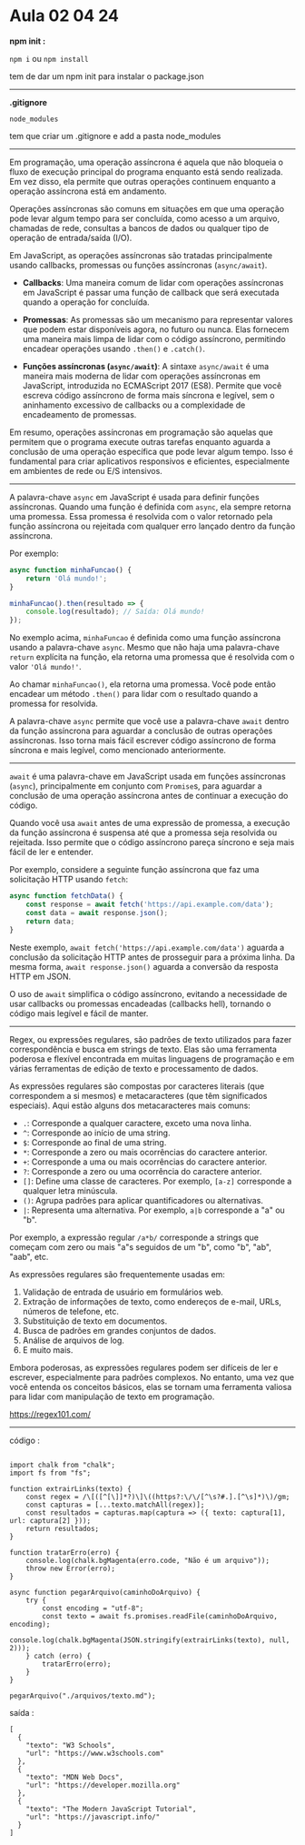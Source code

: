 # Aula  02 04 24

**npm init :**

 `npm i` ou `npm install` 	

tem de dar um npm init para instalar o package.json

---

**.gitignore**

    node_modules 

tem que criar um .gitignore e add a pasta node_modules

---

Em programação, uma operação assíncrona é aquela que não bloqueia o fluxo de execução principal do programa enquanto está sendo realizada. Em vez disso, ela permite que outras operações continuem enquanto a operação assíncrona está em andamento.

Operações assíncronas são comuns em situações em que uma operação pode levar algum tempo para ser concluída, como acesso a um arquivo, chamadas de rede, consultas a bancos de dados ou qualquer tipo de operação de entrada/saída (I/O).

Em JavaScript, as operações assíncronas são tratadas principalmente usando callbacks, promessas ou funções assíncronas (`async/await`).

- **Callbacks**: Uma maneira comum de lidar com operações assíncronas em JavaScript é passar uma função de callback que será executada quando a operação for concluída.

- **Promessas**: As promessas são um mecanismo para representar valores que podem estar disponíveis agora, no futuro ou nunca. Elas fornecem uma maneira mais limpa de lidar com o código assíncrono, permitindo encadear operações usando `.then()` e `.catch()`.

- **Funções assíncronas (`async/await`)**: A sintaxe `async/await` é uma maneira mais moderna de lidar com operações assíncronas em JavaScript, introduzida no ECMAScript 2017 (ES8). Permite que você escreva código assíncrono de forma mais síncrona e legível, sem o aninhamento excessivo de callbacks ou a complexidade de encadeamento de promessas.

Em resumo, operações assíncronas em programação são aquelas que permitem que o programa execute outras tarefas enquanto aguarda a conclusão de uma operação específica que pode levar algum tempo. Isso é fundamental para criar aplicativos responsivos e eficientes, especialmente em ambientes de rede ou E/S intensivos.

---

A palavra-chave `async` em JavaScript é usada para definir funções assíncronas. Quando uma função é definida com `async`, ela sempre retorna uma promessa. Essa promessa é resolvida com o valor retornado pela função assíncrona ou rejeitada com qualquer erro lançado dentro da função assíncrona.

Por exemplo:

```javascript
async function minhaFuncao() {
    return 'Olá mundo!';
}

minhaFuncao().then(resultado => {
    console.log(resultado); // Saída: Olá mundo!
});
```

No exemplo acima, `minhaFuncao` é definida como uma função assíncrona usando a palavra-chave `async`. Mesmo que não haja uma palavra-chave `return` explícita na função, ela retorna uma promessa que é resolvida com o valor `'Olá mundo!'`.

Ao chamar `minhaFuncao()`, ela retorna uma promessa. Você pode então encadear um método `.then()` para lidar com o resultado quando a promessa for resolvida.

A palavra-chave `async` permite que você use a palavra-chave `await` dentro da função assíncrona para aguardar a conclusão de outras operações assíncronas. Isso torna mais fácil escrever código assíncrono de forma síncrona e mais legível, como mencionado anteriormente.

---

`await` é uma palavra-chave em JavaScript usada em funções assíncronas (`async`), principalmente em conjunto com `Promise`s, para aguardar a conclusão de uma operação assíncrona antes de continuar a execução do código.

Quando você usa `await` antes de uma expressão de promessa, a execução da função assíncrona é suspensa até que a promessa seja resolvida ou rejeitada. Isso permite que o código assíncrono pareça síncrono e seja mais fácil de ler e entender.

Por exemplo, considere a seguinte função assíncrona que faz uma solicitação HTTP usando `fetch`:

```javascript
async function fetchData() {
    const response = await fetch('https://api.example.com/data');
    const data = await response.json();
    return data;
}
```

Neste exemplo, `await fetch('https://api.example.com/data')` aguarda a conclusão da solicitação HTTP antes de prosseguir para a próxima linha. Da mesma forma, `await response.json()` aguarda a conversão da resposta HTTP em JSON.

O uso de `await` simplifica o código assíncrono, evitando a necessidade de usar callbacks ou promessas encadeadas (callbacks hell), tornando o código mais legível e fácil de manter.

---

Regex, ou expressões regulares, são padrões de texto utilizados para fazer correspondência e busca em strings de texto. Elas são uma ferramenta poderosa e flexível encontrada em muitas linguagens de programação e em várias ferramentas de edição de texto e processamento de dados.

As expressões regulares são compostas por caracteres literais (que correspondem a si mesmos) e metacaracteres (que têm significados especiais). Aqui estão alguns dos metacaracteres mais comuns:

- `.`: Corresponde a qualquer caractere, exceto uma nova linha.
- `^`: Corresponde ao início de uma string.
- `$`: Corresponde ao final de uma string.
- `*`: Corresponde a zero ou mais ocorrências do caractere anterior.
- `+`: Corresponde a uma ou mais ocorrências do caractere anterior.
- `?`: Corresponde a zero ou uma ocorrência do caractere anterior.
- `[]`: Define uma classe de caracteres. Por exemplo, `[a-z]` corresponde a qualquer letra minúscula.
- `()`: Agrupa padrões para aplicar quantificadores ou alternativas.
- `|`: Representa uma alternativa. Por exemplo, `a|b` corresponde a "a" ou "b".

Por exemplo, a expressão regular `/a*b/` corresponde a strings que começam com zero ou mais "a"s seguidos de um "b", como "b", "ab", "aab", etc.

As expressões regulares são frequentemente usadas em:

1. Validação de entrada de usuário em formulários web.
2. Extração de informações de texto, como endereços de e-mail, URLs, números de telefone, etc.
3. Substituição de texto em documentos.
4. Busca de padrões em grandes conjuntos de dados.
5. Análise de arquivos de log.
6. E muito mais.

Embora poderosas, as expressões regulares podem ser difíceis de ler e escrever, especialmente para padrões complexos. No entanto, uma vez que você entenda os conceitos básicos, elas se tornam uma ferramenta valiosa para lidar com manipulação de texto em programação.

https://regex101.com/

---

código :

```

import chalk from "chalk";
import fs from "fs";

function extrairLinks(texto) {
    const regex = /\[([^[\]]*?)\]\((https?:\/\/[^\s?#.].[^\s]*)\)/gm;
    const capturas = [...texto.matchAll(regex)];
    const resultados = capturas.map(captura => ({ texto: captura[1], url: captura[2] }));
    return resultados;
}

function tratarErro(erro) {
    console.log(chalk.bgMagenta(erro.code, "Não é um arquivo"));
    throw new Error(erro);
}

async function pegarArquivo(caminhoDoArquivo) {
    try {
        const encoding = "utf-8";
        const texto = await fs.promises.readFile(caminhoDoArquivo, encoding);
        console.log(chalk.bgMagenta(JSON.stringify(extrairLinks(texto), null, 2)));
    } catch (erro) {
        tratarErro(erro);
    }
}

pegarArquivo("./arquivos/texto.md");

```

saída :

```
[
  {
    "texto": "W3 Schools",
    "url": "https://www.w3schools.com"
  },
  {
    "texto": "MDN Web Docs",
    "url": "https://developer.mozilla.org"
  },
  {
    "texto": "The Modern JavaScript Tutorial",
    "url": "https://javascript.info/"
  }
]
```